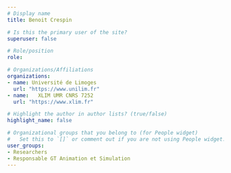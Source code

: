 ```yaml
---
# Display name
title: Benoit Crespin

# Is this the primary user of the site?
superuser: false

# Role/position
role:

# Organizations/Affiliations
organizations:
- name: Université de Limoges
  url: "https://www.unilim.fr"
- name:   XLIM UMR CNRS 7252
  url: "https://www.xlim.fr"

# Highlight the author in author lists? (true/false)
highlight_name: false

# Organizational groups that you belong to (for People widget)
#   Set this to `[]` or comment out if you are not using People widget.
user_groups:
- Researchers
- Responsable GT Animation et Simulation
---
```

